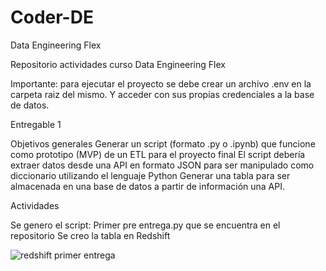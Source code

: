 # Coder-DE

Data Engineering Flex

Repositorio actividades curso Data Engineering Flex

Importante: para ejecutar el proyecto se debe crear un archivo .env en la carpeta raiz del mismo. Y acceder con sus propias credenciales a la base de datos.


Entregable 1

Objetivos generales
Generar un script (formato .py o .ipynb) que funcione como prototipo (MVP) de un ETL para el proyecto final
El script debería extraer datos desde una API en formato JSON para ser manipulado como diccionario utilizando el lenguaje Python
Generar una tabla para ser almacenada en una base de datos a partir de información una API.


Actividades

Se genero el script: Primer pre entrega.py que se encuentra en el repositorio
Se creo la tabla en Redshift

![redshift primer entrega](https://github.com/user-attachments/assets/19dde5f9-cd37-4e17-8067-34a10c3589b0)
